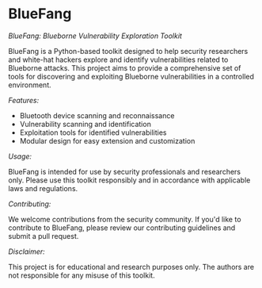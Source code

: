# BlueFang

*BlueFang: Blueborne Vulnerability Exploration Toolkit*

BlueFang is a Python-based toolkit designed to help security researchers and white-hat hackers explore and identify vulnerabilities related to Blueborne attacks. This project aims to provide a comprehensive set of tools for discovering and exploiting Blueborne vulnerabilities in a controlled environment.

*Features:*

- Bluetooth device scanning and reconnaissance
- Vulnerability scanning and identification
- Exploitation tools for identified vulnerabilities
- Modular design for easy extension and customization

*Usage:*

BlueFang is intended for use by security professionals and researchers only. Please use this toolkit responsibly and in accordance with applicable laws and regulations.

*Contributing:*

We welcome contributions from the security community. If you'd like to contribute to BlueFang, please review our contributing guidelines and submit a pull request.

*Disclaimer:*

This project is for educational and research purposes only. The authors are not responsible for any misuse of this toolkit.
